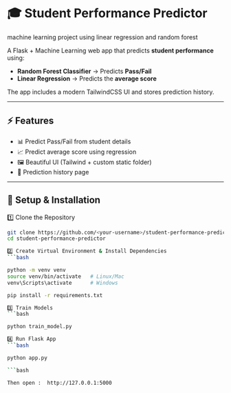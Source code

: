 # 🎓 Student Performance Predictor
machine learning project using linear regression and random forest

A Flask + Machine Learning web app that predicts **student performance** using:  
- **Random Forest Classifier** → Predicts **Pass/Fail**  
- **Linear Regression** → Predicts the **average score**  

The app includes a modern TailwindCSS UI and stores prediction history.

---

## ⚡ Features
- 📊 Predict Pass/Fail from student details  
- 📈 Predict average score using regression  
- 🖼️ Beautiful UI (Tailwind + custom static folder)  
- 📝 Prediction history page  

---

## 🚀 Setup & Installation 

1️⃣ Clone the Repository  
```bash
git clone https://github.com/<your-username>/student-performance-predictor.git
cd student-performance-predictor

2️⃣ Create Virtual Environment & Install Dependencies
```bash

python -m venv venv
source venv/bin/activate   # Linux/Mac
venv\Scripts\activate      # Windows

pip install -r requirements.txt

3️⃣ Train Models
```bash

python train_model.py

4️⃣ Run Flask App
```bash

python app.py

```bash

Then open :  http://127.0.0.1:5000
